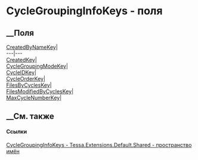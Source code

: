 # CycleGroupingInfoKeys - поля
##  __Поля
[CreatedByNameKey](F_Tessa_Extensions_Default_Shared_CycleGroupingInfoKeys_CreatedByNameKey.htm)|  
---|---  
[CreatedKey](F_Tessa_Extensions_Default_Shared_CycleGroupingInfoKeys_CreatedKey.htm)|  
[CycleGroupingModeKey](F_Tessa_Extensions_Default_Shared_CycleGroupingInfoKeys_CycleGroupingModeKey.htm)|  
[CycleIDKey](F_Tessa_Extensions_Default_Shared_CycleGroupingInfoKeys_CycleIDKey.htm)|  
[CycleOrderKey](F_Tessa_Extensions_Default_Shared_CycleGroupingInfoKeys_CycleOrderKey.htm)|  
[FilesByCyclesKey](F_Tessa_Extensions_Default_Shared_CycleGroupingInfoKeys_FilesByCyclesKey.htm)|  
[FilesModifiedByCyclesKey](F_Tessa_Extensions_Default_Shared_CycleGroupingInfoKeys_FilesModifiedByCyclesKey.htm)|  
[MaxCycleNumberKey](F_Tessa_Extensions_Default_Shared_CycleGroupingInfoKeys_MaxCycleNumberKey.htm)|  
## __См. также
#### Ссылки
[CycleGroupingInfoKeys -
](T_Tessa_Extensions_Default_Shared_CycleGroupingInfoKeys.htm)
[Tessa.Extensions.Default.Shared - пространство
имён](N_Tessa_Extensions_Default_Shared.htm)
